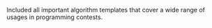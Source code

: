 Included all important algorithm templates that cover a wide range of usages in programming contests.
